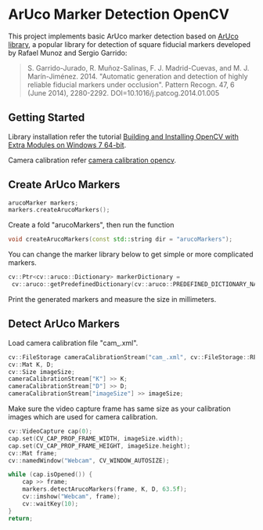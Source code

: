 # ArUco Marker Detection OpenCV

This project implements basic ArUco marker detection based on [ArUco library](http://www.uco.es/investiga/grupos/ava/node/26), a popular library for detection of square fiducial markers developed by Rafael Munoz and Sergio Garrido:

> S. Garrido-Jurado, R. Muñoz-Salinas, F. J. Madrid-Cuevas, and M. J. Marín-Jiménez. 2014. "Automatic generation and detection of highly reliable fiducial markers under occlusion". Pattern Recogn. 47, 6 (June 2014), 2280-2292. DOI=10.1016/j.patcog.2014.01.005

## Getting Started

Library installation refer the tutorial [Building and Installing OpenCV with Extra Modules on Windows 7 64-bit](https://putuyuwono.wordpress.com/2015/04/23/building-and-installing-opencv-3-0-on-windows-7-64-bit/).

Camera calibration refer [camera calibration opencv](https://github.com/yaoli90/camera-calibration-opencv).

## Create ArUco Markers

```cpp
arucoMarker markers;
markers.createArucoMarkers();
```
Create a fold "arucoMarkers", then run the function

```cpp
void createArucoMarkers(const std::string dir = "arucoMarkers");
```

You can change the marker library below to get simple or more complicated markers.
```cpp
cv::Ptr<cv::aruco::Dictionary> markerDictionary =
 cv::aruco::getPredefinedDictionary(cv::aruco::PREDEFINED_DICTIONARY_NAME::DICT_4X4_50);
```


Print the generated markers and measure the size in millimeters.

## Detect ArUco Markers

Load camera calibration file "cam_.xml".

```cpp
cv::FileStorage cameraCalibrationStream("cam_.xml", cv::FileStorage::READ);
cv::Mat K, D;
cv::Size imageSize;
cameraCalibrationStream["K"] >> K;
cameraCalibrationStream["D"] >> D;
cameraCalibrationStream["imageSize"] >> imageSize;
 ```
 Make sure the video capture frame has same size as your calibration images which are used for camera calibration.
 
```cpp
cv::VideoCapture cap(0);
cap.set(CV_CAP_PROP_FRAME_WIDTH, imageSize.width);
cap.set(CV_CAP_PROP_FRAME_HEIGHT, imageSize.height);
cv::Mat frame;
cv::namedWindow("Webcam", CV_WINDOW_AUTOSIZE);

while (cap.isOpened()) {
	cap >> frame;
	markers.detectArucoMarkers(frame, K, D, 63.5f);
	cv::imshow("Webcam", frame);
	cv::waitKey(10);
}
return;
```

 
 

